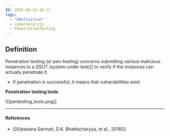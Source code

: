```yaml
---
ID: 2025-04-23-16:17
tags:
  - "#definition"
  - cyberSecurity
  - PenetrationTesting
---
```

## Definition

Penetration testing (or pen-testing) concerns submitting various malicious instances to a [[SUT (system under test)]] to verify if the instances can actually penetrate it. 
- If penetration is successful, it means that vulnerabilities exist

**Penetration testing tools**

![[pentesting_tools.png]]

---
#### References
- [[(Upasana Sarmah, D.K. Bhattacharyya, et al., 2018)]]